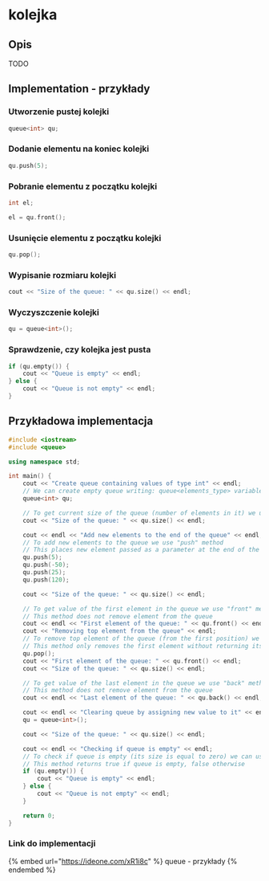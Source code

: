 # kolejka

## Opis

TODO

## Implementation - przykłady

### Utworzenie pustej kolejki

```cpp
queue<int> qu;
```

### Dodanie elementu na koniec kolejki

```cpp
qu.push(5);
```

### Pobranie elementu z początku kolejki

```cpp
int el;

el = qu.front();
```

### Usunięcie elementu z początku kolejki

```cpp
qu.pop();
```

### Wypisanie rozmiaru kolejki

```cpp
cout << "Size of the queue: " << qu.size() << endl;
```

### Wyczyszczenie kolejki

```cpp
qu = queue<int>();
```

### Sprawdzenie, czy kolejka jest pusta

```cpp
if (qu.empty()) {
    cout << "Queue is empty" << endl;
} else {
    cout << "Queue is not empty" << endl;
}
```

## Przykładowa implementacja

```cpp
#include <iostream>
#include <queue>

using namespace std;

int main() {
    cout << "Create queue containing values of type int" << endl;
    // We can create empty queue writing: queue<elements_type> variable_name;
    queue<int> qu;

    // To get current size of the queue (number of elements in it) we use "size" method
    cout << "Size of the queue: " << qu.size() << endl;

    cout << endl << "Add new elements to the end of the queue" << endl;
    // To add new elements to the queue we use "push" method
    // This places new element passed as a parameter at the end of the queue
    qu.push(5);
    qu.push(-50);
    qu.push(25);
    qu.push(120);

    cout << "Size of the queue: " << qu.size() << endl;

    // To get value of the first element in the queue we use "front" method
    // This method does not remove element from the queue
    cout << endl << "First element of the queue: " << qu.front() << endl;
    cout << "Removing top element from the queue" << endl;
    // To remove top element of the queue (from the first position) we use "pop" method
    // This method only removes the first element without returning its value
    qu.pop();
    cout << "First element of the queue: " << qu.front() << endl;
    cout << "Size of the queue: " << qu.size() << endl;

    // To get value of the last element in the queue we use "back" method
    // This method does not remove element from the queue
    cout << endl << "Last element of the queue: " << qu.back() << endl;

    cout << endl << "Clearing queue by assigning new value to it" << endl;
    qu = queue<int>();

    cout << "Size of the queue: " << qu.size() << endl;

    cout << endl << "Checking if queue is empty" << endl;
    // To check if queue is empty (its size is equal to zero) we can use "empty" method
    // This method returns true if queue is empty, false otherwise
    if (qu.empty()) {
        cout << "Queue is empty" << endl;
    } else {
        cout << "Queue is not empty" << endl;
    }

    return 0;
}
```

### Link do implementacji

{% embed url="https://ideone.com/xR1i8c" %}
queue - przykłady
{% endembed %}
